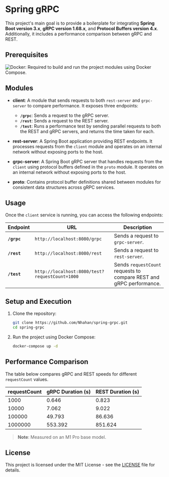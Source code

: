 # Spring gRPC

This project's main goal is to provide a boilerplate for integrating **Spring Boot version 3.x**, **gRPC version 1.68.x**, and **Protocol Buffers version 4.x**. Additionally, it includes a performance comparison between gRPC and REST.  

## Prerequisites

![Docker](https://img.shields.io/badge/docker-%230db7ed.svg?style=for-the-badge&logo=docker&logoColor=white): Required to build and run the project modules using Docker Compose.

## Modules

- **client**: A module that sends requests to both `rest-server` and `grpc-server` to compare performance. It exposes three endpoints:
    - **`/grpc`**: Sends a request to the gRPC server.
    - **`/rest`**: Sends a request to the REST server.
    - **`/test`**: Runs a performance test by sending parallel requests to both the REST and gRPC servers, and returns the time taken for each.

- **rest-server**: A Spring Boot application providing REST endpoints. It processes requests from the `client` module and operates on an internal network without exposing ports to the host.

- **grpc-server**: A Spring Boot gRPC server that handles requests from the `client` using protocol buffers defined in the `proto` module. It operates on an internal network without exposing ports to the host.

- **proto**: Contains protocol buffer definitions shared between modules for consistent data structures across gRPC services.

## Usage

Once the `client` service is running, you can access the following endpoints:

| Endpoint              | URL                                          | Description                                                      |
|-----------------------|----------------------------------------------|------------------------------------------------------------------|
| **`/grpc`**           | `http://localhost:8080/grpc`                | Sends a request to `grpc-server`.                                |
| **`/rest`**           | `http://localhost:8080/rest`                | Sends a request to `rest-server`.                                |
| **`/test`**           | `http://localhost:8080/test?requestCount=1000` | Sends `requestCount` requests to compare REST and gRPC performance. |

## Setup and Execution

1. Clone the repository:

   ```bash
   git clone https://github.com/Nhahan/spring-grpc.git
   cd spring-grpc
    ```

2. Run the project using Docker Compose:

   ```bash
   docker-compose up -d
    ```

## Performance Comparison

The table below compares gRPC and REST speeds for different `requestCount` values.

| requestCount | gRPC Duration (s) | REST Duration (s) |
|--------------|-------------------|-------------------|
| 1000         | 0.646              | 0.823              |
| 10000        | 7.062               | 9.022               |
| 100000          | 49.793               | 86.636               |
| 1000000         | 553.392              | 851.624             |

> **Note**: Measured on an M1 Pro base model.

## License

This project is licensed under the MIT License - see the [LICENSE](./LICENSE) file for details.
